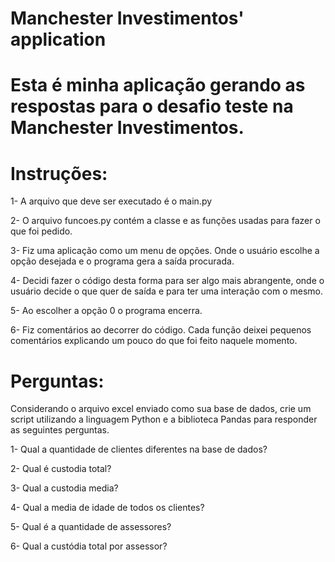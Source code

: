 # Manchester Investimentos' application

# Esta é minha aplicação gerando as respostas para o desafio teste na Manchester Investimentos.

# Instruções:

1- A arquivo que deve ser executado é o main.py

2- O arquivo funcoes.py contém a classe e as funções usadas para fazer o que foi pedido.

3- Fiz uma aplicação como um menu de opções. Onde o usuário escolhe a opção desejada e o programa gera a saída procurada.

4- Decidi fazer o código desta forma para ser algo mais abrangente, onde o usuário decide o que quer de saída e para ter uma interação com o mesmo.

5- Ao escolher a opção 0 o programa encerra.

6- Fiz comentários ao decorrer do código. Cada função deixei pequenos comentários explicando um pouco do que foi feito naquele momento.










# Perguntas:

Considerando o arquivo excel enviado como sua base de dados, crie um script utilizando a linguagem Python e a biblioteca Pandas para responder as seguintes perguntas.

1- Qual a quantidade de clientes diferentes na base de dados?

2- Qual é custodia total?

3- Qual a custodia media?

4- Qual a media de idade de todos os clientes?

5- Qual é a quantidade de assessores?

6- Qual a custódia total por assessor?

